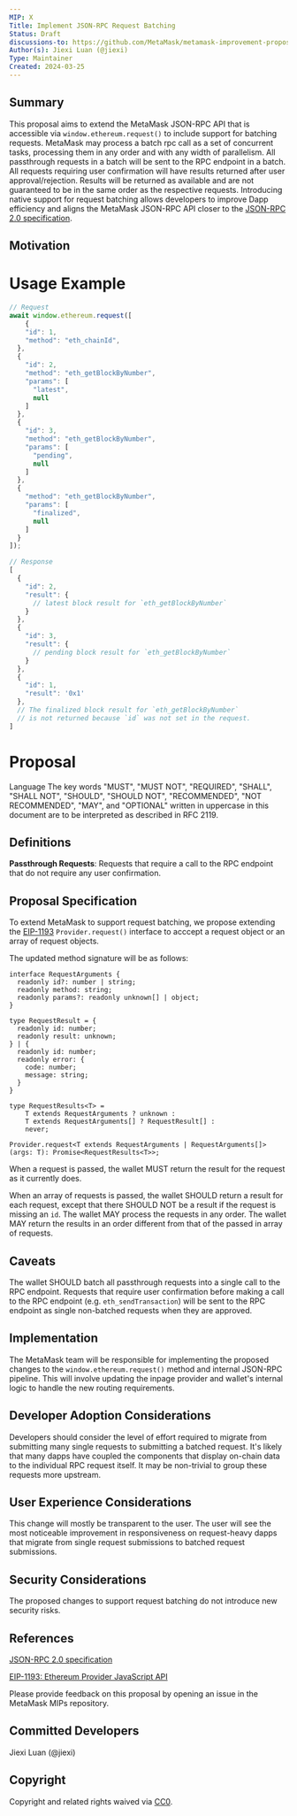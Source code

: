 ```yaml
---
MIP: X
Title: Implement JSON-RPC Request Batching
Status: Draft
discussions-to: https://github.com/MetaMask/metamask-improvement-proposals/discussions
Author(s): Jiexi Luan (@jiexi)
Type: Maintainer
Created: 2024-03-25
---
```


## Summary
This proposal aims to extend the MetaMask JSON-RPC API that is accessible via `window.ethereum.request()` to include support for batching requests. MetaMask may process a batch rpc call as a set of concurrent tasks, processing them in any order and with any width of parallelism. All passthrough requests in a batch will be sent to the RPC endpoint in a batch. All requests requiring user confirmation will have results returned after user approval/rejection. Results will be returned as available and are not guaranteed to be in the same order as the respective requests. Introducing native support for request batching allows developers to improve Dapp efficiency and aligns the MetaMask JSON-RPC API closer to the [JSON-RPC 2.0 specification](https://www.jsonrpc.org/specification#batch).

## Motivation


# Usage Example
```js
// Request
await window.ethereum.request([
    {
    "id": 1,
    "method": "eth_chainId",
  },
  {
    "id": 2,
    "method": "eth_getBlockByNumber",
    "params": [
      "latest",
      null
    ]
  },
  {
    "id": 3,
    "method": "eth_getBlockByNumber",
    "params": [
      "pending",
      null
    ]
  },
  {
    "method": "eth_getBlockByNumber",
    "params": [
      "finalized",
      null
    ]
  }
]);

// Response
[
  {
    "id": 2,
    "result": {
      // latest block result for `eth_getBlockByNumber`
    }
  },
  {
    "id": 3,
    "result": {
      // pending block result for `eth_getBlockByNumber`
    }
  },
  {
    "id": 1,
    "result": '0x1'
  },
  // The finalized block result for `eth_getBlockByNumber`
  // is not returned because `id` was not set in the request.
]
```

# Proposal
Language
The key words "MUST", "MUST NOT", "REQUIRED", "SHALL", "SHALL NOT", "SHOULD", "SHOULD NOT", "RECOMMENDED", "NOT RECOMMENDED", "MAY", and "OPTIONAL" written in uppercase in this document are to be interpreted as described in RFC 2119.

## Definitions
**Passthrough Requests**: Requests that require a call to the RPC endpoint that do not require any user confirmation.

## Proposal Specification
To extend MetaMask to support request batching, we propose extending the [EIP-1193](https://eips.ethereum.org/EIPS/eip-1193#request) `Provider.request()` interface to acccept a request object or an array of request objects.

The updated method signature will be as follows:

```
interface RequestArguments {
  readonly id?: number | string;
  readonly method: string;
  readonly params?: readonly unknown[] | object;
}

type RequestResult = {
  readonly id: number;
  readonly result: unknown;
} | {
  readonly id: number;
  readonly error: {
    code: number;
    message: string;
  }
}

type RequestResults<T> =
    T extends RequestArguments ? unknown :
    T extends RequestArguments[] ? RequestResult[] :
    never;

Provider.request<T extends RequestArguments | RequestArguments[]>(args: T): Promise<RequestResults<T>>;
```
When a request is passed, the wallet MUST return the result for the request as it currently does.

When an array of requests is passed, the wallet SHOULD return a result for each request, except that there SHOULD NOT be a result if the request is missing an `id`. The wallet MAY process the requests in any order. The wallet MAY return the results in an order different from that of the passed in array of requests.

## Caveats
The wallet SHOULD batch all passthrough requests into a single call to the RPC endpoint. Requests that require user confirmation before making a call to the RPC endpoint (e.g. `eth_sendTransaction`) will be sent to the RPC endpoint as single non-batched requests when they are approved.

## Implementation
The MetaMask team will be responsible for implementing the proposed changes to the `window.ethereum.request()` method and internal JSON-RPC pipeline. This will involve updating the inpage provider and wallet's internal logic to handle the new routing requirements.

## Developer Adoption Considerations
Developers should consider the level of effort required to migrate from submitting many single requests to submitting a batched request. It's likely that many dapps have coupled the components that display on-chain data to the individual RPC request itself. It may be non-trivial to group these requests more upstream.

## User Experience Considerations
This change will mostly be transparent to the user. The user will see the most noticeable improvement in responsiveness on request-heavy dapps that migrate from single request submissions to batched request submissions.

## Security Considerations
The proposed changes to support request batching do not introduce new security risks.

## References
[JSON-RPC 2.0 specification](https://www.jsonrpc.org/specification)

[EIP-1193: Ethereum Provider JavaScript API](https://eips.ethereum.org/EIPS/eip-1193)

Please provide feedback on this proposal by opening an issue in the MetaMask MIPs repository.

## Committed Developers
Jiexi Luan (@jiexi)

## Copyright
Copyright and related rights waived via [CC0](../LICENSE).
